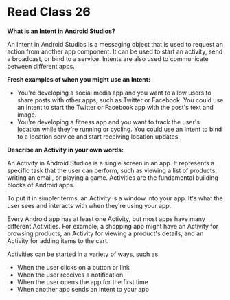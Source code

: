 # Read Class 26

**What is an Intent in Android Studios?**

An Intent in Android Studios is a messaging object that is used to request an action from another app component. It can be used to start an activity, send a broadcast, or bind to a service. Intents are also used to communicate between different apps.

**Fresh examples of when you might use an Intent:**

* You're developing a social media app and you want to allow users to share posts with other apps, such as Twitter or Facebook. You could use an Intent to start the Twitter or Facebook app with the post's text and image.
* You're developing a fitness app and you want to track the user's location while they're running or cycling. You could use an Intent to bind to a location service and start receiving location updates.

**Describe an Activity in your own words:**

An Activity in Android Studios is a single screen in an app. It represents a specific task that the user can perform, such as viewing a list of products, writing an email, or playing a game. Activities are the fundamental building blocks of Android apps.

To put it in simpler terms, an Activity is a window into your app. It's what the user sees and interacts with when they're using your app.

Every Android app has at least one Activity, but most apps have many different Activities. For example, a shopping app might have an Activity for browsing products, an Activity for viewing a product's details, and an Activity for adding items to the cart.

Activities can be started in a variety of ways, such as:

* When the user clicks on a button or link
* When the user receives a notification
* When the user opens the app for the first time
* When another app sends an Intent to your app
